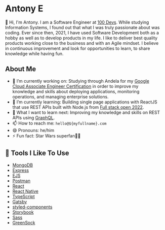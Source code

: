 # Antony E

👋 Hi, I'm Antony. I am a Software Engineer at [100 Devs](https://leonnoel.com/100devs/). 
While studying Information Systems, I found out that what I was truly passionate about was coding. Ever since then, 2021, I have used Software Development both as a hobby as well as to develop products in my life. I like to deliver best quality products working close to the business and with an Agile mindset.
I believe in continuous improvement and look for opportunities to learn, to share knowledge while having fun.

## About Me

- 🔭 I’m currently working on: Studying through Andela for my [Google Cloud Associate Engineer Certification](https://cloud.google.com/certification/cloud-engineer) in order to improve my knowledge and skills about deploying applications, monitoring operations, and managing enterprise solutions.
- 🌱 I’m currently learning: Building single page applications with ReactJS that use REST APIs built with Node.js from [Full stack open 2022](https://fullstackopen.com/en/).
- 🤔 What I want to learn next: Improving my knowledge and skills on REST APIs using [GraphQL](https://fullstackopen.com/en/).
- 📫 How to reach me: `hello@${myfullname}.com`
- 😄 Pronouns: he/him
- ⚡ Fun fact: Star Wars superfan:superhero_man:

## 🔧 Tools I Like To Use

- [MongoDB](https://www.mongodb.com/)
- [Express](https://expressjs.com/)
- [EJS](https://ejs.co/)
- [Postman](https://www.postman.com/)
- [React](https://reactjs.org/)
- [React Native](https://reactnative.dev/)
- [TypeScript](https://www.typescriptlang.org/)
- [Gatsby](https://www.gatsbyjs.com/)
- [styled-components](https://styled-components.com/)
- [Storybook](https://storybook.js.org/)
- [Sass](https://sass-lang.com/)
- [GreenSock](https://greensock.com/gsap/)

<!---
- 👋 Hi, I’m @mooseki. 

   While studying Information Systems, I found out that what I was truly passionate about was coding. Ever since then, 2021, I have used Software Development both as a hobby as well as to develop products in my life. I like to deliver best quality products working close to the business and with an Agile mindset.

   I believe in continuous improvement and look for opportunities to learn, to share knowledge while having fun.

   Skills/Interests: Javascript, Typescript, React, NodeJS, TDD, React Testing Library, Clean Architecture, Functional Programming, CI/CD, Design Patterns, Design Systems, Algorithms, Data Structures, UI/UX, Web Performance, Product mindset, Extreme Programming, Accelerate.
- 👀 I’m interested in Software Development
- 🌱 I’m currently learning Full Stack web applications
- 💞️ I’m looking to collaborate on Backend projects
- 📫 How to reach me a.m.ekirapa@gmail.com

<!---
mooseki/mooseki is a ✨ special ✨ repository because its `README.md` (this file) appears on your GitHub profile.
You can click the Preview link to take a look at your changes.
--->
